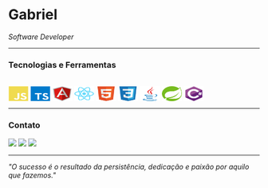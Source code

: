 

# **Gabriel**  

*Software Developer*  

---  

### **Tecnologias e Ferramentas**  

<div style="display: inline_block"><br>  
  <img align="center" alt="JavaScript" height="30" width="40" src="https://raw.githubusercontent.com/devicons/devicon/master/icons/javascript/javascript-plain.svg" title="JavaScript">  
  <img align="center" alt="TypeScript" height="30" width="40" src="https://raw.githubusercontent.com/devicons/devicon/master/icons/typescript/typescript-plain.svg" title="TypeScript">  
  <img align="center" alt="Angular" height="30" width="40" src="https://raw.githubusercontent.com/devicons/devicon/master/icons/angularjs/angularjs-original.svg" title="Angular">  
  <img align="center" alt="React" height="30" width="40" src="https://raw.githubusercontent.com/devicons/devicon/master/icons/react/react-original.svg" title="React">  
  <img align="center" alt="HTML" height="30" width="40" src="https://raw.githubusercontent.com/devicons/devicon/master/icons/html5/html5-original.svg" title="HTML">  
  <img align="center" alt="CSS" height="30" width="40" src="https://raw.githubusercontent.com/devicons/devicon/master/icons/css3/css3-original.svg" title="CSS">  
  <img align="center" alt="Java" height="30" width="40" src="https://raw.githubusercontent.com/devicons/devicon/master/icons/java/java-original.svg" title="Java">  
  <img align="center" alt="Spring Boot" height="30" width="40" src="https://raw.githubusercontent.com/devicons/devicon/master/icons/spring/spring-original.svg" title="Spring Boot">  
  <img align="center" alt="C#" height="30" width="40" src="https://raw.githubusercontent.com/devicons/devicon/master/icons/csharp/csharp-original.svg" title="C#">  
</div>  

---  

### **Contato**  

<div>   
  <a href="https://instagram.com/gabrielfeiferc" target="_blank"><img src="https://img.shields.io/badge/-Instagram-%23E4405F?style=for-the-badge&logo=instagram&logoColor=white" target="_blank"></a>  
  <a href="mailto:contato@gfctech.com.br"><img src="https://img.shields.io/badge/-Email-%23333?style=for-the-badge&logo=gmail&logoColor=white" target="_blank"></a>  
  <a href="https://www.linkedin.com/in/gabriel-calixto-928909225/" target="_blank"><img src="https://img.shields.io/badge/-LinkedIn-%230077B5?style=for-the-badge&logo=linkedin&logoColor=white" target="_blank"></a>    
</div>  

---  

*"O sucesso é o resultado da persistência, dedicação e paixão por aquilo que fazemos."*  
